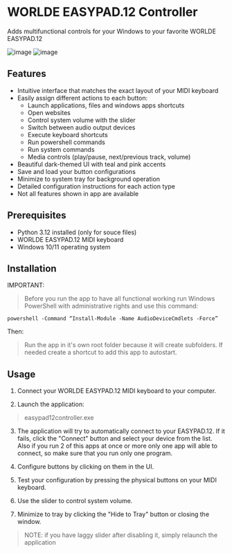 # WORLDE EASYPAD.12 Controller
Adds multifunctional controls for your Windows to your favorite WORLDE EASYPAD.12

![image](https://github.com/user-attachments/assets/09daa980-20fd-437d-b9cd-d07039c3ac9c)
![image](https://github.com/user-attachments/assets/574ec4b6-9aa7-405e-a000-8c92ae3e04b5)

## Features

- Intuitive interface that matches the exact layout of your MIDI keyboard
- Easily assign different actions to each button:
  - Launch applications, files and windows apps shortcuts
  - Open websites
  - Control system volume with the slider
  - Switch between audio output devices
  - Execute keyboard shortcuts
  - Run powershell commands
  - Run system commands
  - Media controls (play/pause, next/previous track, volume)
- Beautiful dark-themed UI with teal and pink accents
- Save and load your button configurations
- Minimize to system tray for background operation
- Detailed configuration instructions for each action type
- Not all features shown in app are available

## Prerequisites

- Python 3.12 installed (only for souce files)
- WORLDE EASYPAD.12 MIDI keyboard
- Windows 10/11 operating system

## Installation
IMPORTANT:

>Before you run the app to have all functional working run Windows PowerShell with administrative rights and use this command: 

	powershell -Command “Install-Module -Name AudioDeviceCmdlets -Force”

Then:

>Run the app in it's own root folder because it will create subfolders.
>If needed create a shortcut to add this app to autostart.

## Usage

1. Connect your WORLDE EASYPAD.12 MIDI keyboard to your computer.

2. Launch the application:

>easypad12controller.exe


3. The application will try to automatically connect to your EASYPAD.12. If it fails, click the "Connect" button and select your device from the list. Also if you run 2 of this apps at once or more only one app will able to connect, so make sure that you run only one program.

4. Configure buttons by clicking on them in the UI.

5. Test your configuration by pressing the physical buttons on your MIDI keyboard.

6. Use the slider to control system volume.

7. Minimize to tray by clicking the "Hide to Tray" button or closing the window.

>NOTE: if you have laggy slider after disabling it, simply relaunch the application
